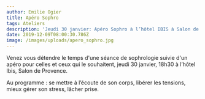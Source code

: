 ```yaml
---
author: Emilie Ogier
title: Apéro Sophro
tags: Ateliers
description: 'Jeudi 30 janvier: Apéro Sophro à l’hôtel IBIS à Salon de Provence'
date: 2019-12-09T08:00:30.786Z
image: /images/uploads/apero_sophro.jpg
---
```

Venez vous détendre le temps d'une séance de sophrologie suivie d'un apéro pour celles et ceux qui le souhaitent, jeudi 30 janvier, 18h30 à l’hôtel Ibis, Salon de Provence.

Au programme : se mettre à l’écoute de son corps, libérer les tensions, mieux gérer son stress, lâcher prise.
